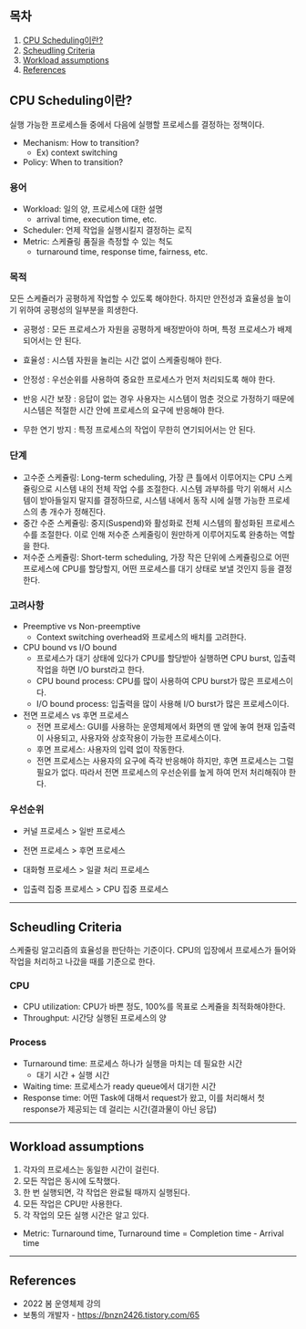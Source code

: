 ## 목차

1. [CPU Scheduling이란?](#cpu-scheduling이란)
2. [Scheudling Criteria](#scheudling-criteria)
3. [Workload assumptions](#workload-assumptions)
4. [References](#references)

## CPU Scheduling이란?
실행 가능한 프로세스들 중에서 다음에 실행할 프로세스를 결정하는 정책이다.

+ Mechanism: How to transition? 
    + Ex) context switching
+ Policy: When to transition?

### 용어
+ Workload: 일의 양, 프로세스에 대한 설명
    + arrival time, execution time, etc.
+ Scheduler: 언제 작업을 실행시킬지 결정하는 로직
+ Metric: 스케쥴링 품질을 측정할 수 있는 척도
    + turnaround time, response time, fairness, etc.

### 목적
모든 스케쥴러가 공평하게 작업할 수 있도록 해야한다. 하지만 안전성과 효율성을 높이기 위하여 공평성의 일부분을 희생한다.
+ 공평성 : 모든 프로세스가 자원을 공평하게 배정받아야 하며, 특정 프로세스가 배제되어서는 안 된다.

+ 효율성 : 시스템 자원을 놀리는 시간 없이 스케줄링해야 한다.

+ 안정성 : 우선순위를 사용하여 중요한 프로세스가 먼저 처리되도록 해야 한다.

+ 반응 시간 보장 : 응답이 없는 경우 사용자는 시스템이 멈춘 것으로 가정하기 때문에 시스템은 적절한 시간 안에 프로세스의 요구에 반응해야 한다.

+ 무한 연기 방지 : 특정 프로세스의 작업이 무한히 연기되어서는 안 된다.

### 단계
+ 고수준 스케쥴링: Long-term scheduling, 가장 큰 틀에서 이루어지는 CPU 스케쥴링으로 시스템 내의 전체 작업 수를 조절한다. 시스템 과부하를 막기 위해서 시스템이 받아들일지 말지를 결정하므로, 시스템 내에서 동작 시에 실행 가능한 프로세스의 총 개수가 정해진다.
+ 중간 수준 스케쥴링: 중지(Suspend)와 활성화로 전체 시스템의 활성화된 프로세스 수를 조절한다. 이로 인해 저수준 스케줄링이 원만하게 이루어지도록 완충하는 역할을 한다.
+ 저수준 스케쥴링: Short-term scheduling, 가장 작은 단위에 스케쥴링으로 어떤 프로세스에 CPU를 할당할지, 어떤 프로세스를 대기 상태로 보낼 것인지 등을 결정한다. 

### 고려사항
+ Preemptive vs Non-preemptive
    + Context switching overhead와 프로세스의 배치를 고려한다.
+ CPU bound vs I/O bound
    + 프로세스가 대기 상태에 있다가 CPU를 할당받아 실행하면 CPU burst, 입출력 작업을 하면 I/O burst라고 한다.
    + CPU bound process: CPU를 많이 사용하여 CPU burst가 많은 프로세스이다.
    + I/O bound process: 입출력을 많이 사용해 I/O burst가 많은 프로세스이다.
+ 전면 프로세스 vs 후면 프로세스
    + 전면 프로세스: GUI를 사용하는 운영체제에서 화면의 맨 앞에 놓여 현재 입출력이 사용되고, 사용자와 상호작용이 가능한 프로세스이다.
    + 후면 프로세스: 사용자의 입력 없이 작동한다.
    + 전면 프로세스는 사용자의 요구에 즉각 반응해야 하지만, 후면 프로세스는 그럴 필요가 없다. 따라서 전면 프로세스의 우선순위를 높게 하여 먼저 처리해줘야 한다.

### 우선순위
+ 커널 프로세스 > 일반 프로세스

+ 전면 프로세스 > 후면 프로세스

+ 대화형 프로세스 > 일괄 처리 프로세스

+ 입출력 집중 프로세스 > CPU 집중 프로세스

* * *

## Scheudling Criteria
스케줄링 알고리즘의 효율성을 판단하는 기준이다. CPU의 입장에서 프로세스가 들어와 작업을 처리하고 나갔을 때를 기준으로 한다.

### CPU
+ CPU utilization: CPU가 바쁜 정도, 100%를 목표로 스케쥴을 최적화해야한다.
+ Throughput: 시간당 실행된 프로세스의 양

### Process
+ Turnaround time: 프로세스 하나가 실행을 마치는 데 필요한 시간
    + 대기 시간 + 실행 시간
+ Waiting time: 프로세스가 ready queue에서 대기한 시간
+ Response time: 어떤 Task에 대해서 request가 왔고, 이를 처리해서 첫 response가 제공되는 데 걸리는 시간(결과물이 아닌 응답)

* * *

## Workload assumptions
1. 각자의 프로세스는 동일한 시간이 걸린다.
2. 모든 작업은 동시에 도착했다.
3. 한 번 실행되면, 각 작업은 완료될 때까지 실행된다.
4. 모든 작업은 CPU만 사용한다.
5. 각 작업의 모든 실행 시간은 알고 있다.

+ Metric: Turnaround time, Turnaround time = Completion time - Arrival time 

* * *

## References
* 2022 봄 운영체제 강의
* 보통의 개발자 - https://bnzn2426.tistory.com/65